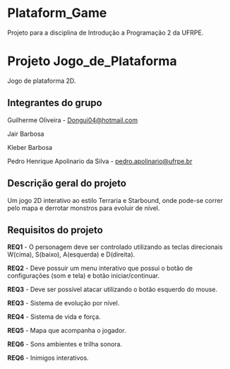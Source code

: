 # Plataform_Game
Projeto para a disciplina de Introdução a Programação 2 da UFRPE.

# Projeto Jogo_de_Plataforma
Jogo de plataforma 2D.

## Integrantes do grupo
Guilherme Oliveira - Dongui04@hotmail.com

Jair Barbosa

Kleber Barbosa

Pedro Henrique Apolinario da Silva - pedro.apolinario@ufrpe.br

## Descrição  geral do projeto
  Um jogo 2D interativo ao estilo Terraria e Starbound, onde pode-se correr pelo mapa e derrotar monstros para evoluir de nível.



## Requisitos do projeto
**REQ1** - O personagem deve ser controlado utilizando as teclas direcionais W(cima), S(baixo), A(esquerda) e D(direita). 

**REQ2** - Deve possuir um menu interativo que possui o botão de configurações (som e tela) e botão iniciar/continuar. 

**REQ3** - Deve ser possível atacar utilizando o botão esquerdo do mouse.

**REQ3** - Sistema de evolução por nível.

**REQ4** - Sistema de vida e força.

**REQ5** - Mapa que acompanha o jogador.

**REQ6** - Sons ambientes e trilha sonora.

**REQ6** - Inimigos interativos.
